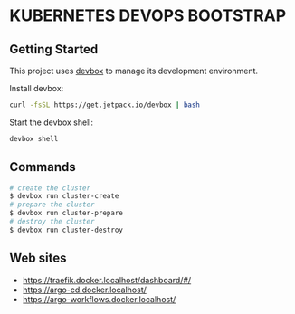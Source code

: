 # KUBERNETES DEVOPS BOOTSTRAP

## Getting Started
This project uses [devbox](https://github.com/jetpack-io/devbox) to manage its development environment.

Install devbox:
```sh
curl -fsSL https://get.jetpack.io/devbox | bash
```

Start the devbox shell:
```sh 
devbox shell
```

## Commands

```sh
# create the cluster
$ devbox run cluster-create
# prepare the cluster
$ devbox run cluster-prepare
# destroy the cluster
$ devbox run cluster-destroy
```

## Web sites

* https://traefik.docker.localhost/dashboard/#/
* https://argo-cd.docker.localhost/
* https://argo-workflows.docker.localhost/